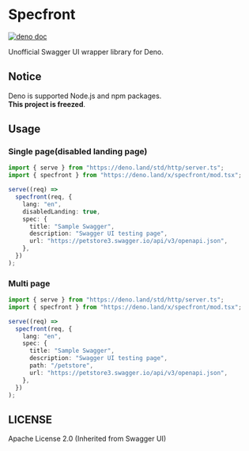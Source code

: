 # Specfront
[![deno doc](https://doc.deno.land/badge.svg)](https://doc.deno.land/https/deno.land/x/specfront/mod.tsx)

Unofficial Swagger UI wrapper library for Deno.

## Notice
Deno is supported Node.js and npm packages.  
**This project is freezed**.

## Usage
### Single page(disabled landing page)
``` typescript
import { serve } from "https://deno.land/std/http/server.ts";
import { specfront } from "https://deno.land/x/specfront/mod.tsx";

serve((req) =>
  specfront(req, {
    lang: "en",
    disabledLanding: true,
    spec: {
      title: "Sample Swagger",
      description: "Swagger UI testing page",
      url: "https://petstore3.swagger.io/api/v3/openapi.json",
    },
  })
);
```

### Multi page
``` typescript
import { serve } from "https://deno.land/std/http/server.ts";
import { specfront } from "https://deno.land/x/specfront/mod.tsx";

serve((req) =>
  specfront(req, {
    lang: "en",
    spec: {
      title: "Sample Swagger",
      description: "Swagger UI testing page",
      path: "/petstore",
      url: "https://petstore3.swagger.io/api/v3/openapi.json",
    },
  })
);
```

## LICENSE
Apache License 2.0 (Inherited from Swagger UI)

